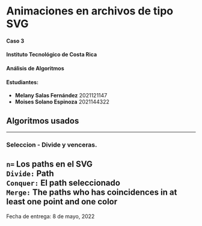 # Animaciones en archivos de tipo SVG
#### Caso 3 
#### Instituto Tecnológico de Costa Rica
#### Análisis de Algoritmos
#### Estudiantes:
* **Melany Salas Fernández** 2021121147
* **Moises Solano Espinoza** 2021144322

## Algoritmos usados
---------------------------------------------------------------------------------
### Seleccion - Divide y venceras. 
`n=` Los paths en el SVG <br>
`Divide:` Path <br>
`Conquer:` El path seleccionado <br>
`Merge:` The paths who has coincidences in at least one point and one color <br>
---------------------------------------------------------------------------------

Fecha de entrega: 8 de mayo, 2022
